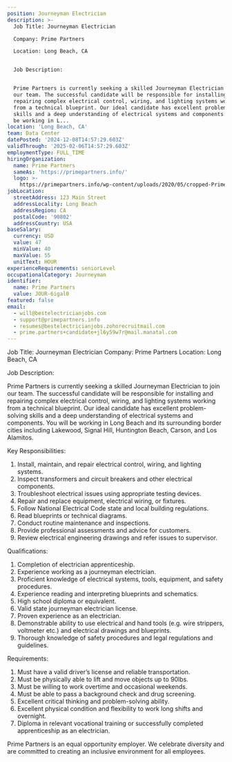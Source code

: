 ```yaml
---
position: Journeyman Electrician
description: >-
  Job Title: Journeyman Electrician

  Company: Prime Partners

  Location: Long Beach, CA


  Job Description:


  Prime Partners is currently seeking a skilled Journeyman Electrician to join
  our team. The successful candidate will be responsible for installing and
  repairing complex electrical control, wiring, and lighting systems working
  from a technical blueprint. Our ideal candidate has excellent problem-solving
  skills and a deep understanding of electrical systems and components. You will
  be working in L...
location: 'Long Beach, CA'
team: Data Center
datePosted: '2024-12-08T14:57:29.603Z'
validThrough: '2025-02-06T14:57:29.603Z'
employmentType: FULL_TIME
hiringOrganization:
  name: Prime Partners
  sameAs: 'https://primepartners.info/'
  logo: >-
    https://primepartners.info/wp-content/uploads/2020/05/cropped-Prime-Partners-Logo-NO-BG-1-1.png
jobLocation:
  streetAddress: 123 Main Street
  addressLocality: Long Beach
  addressRegion: CA
  postalCode: '90802'
  addressCountry: USA
baseSalary:
  currency: USD
  value: 47
  minValue: 40
  maxValue: 55
  unitText: HOUR
experienceRequirements: seniorLevel
occupationalCategory: Journeyman
identifier:
  name: Prime Partners
  value: JOUR-6igal0
featured: false
email:
  - will@bestelectricianjobs.com
  - support@primepartners.info
  - resumes@bestelectricianjobs.zohorecruitmail.com
  - prime.partners+candidate+jl6y59w7r@mail.manatal.com
---
```




Job Title: Journeyman Electrician
Company: Prime Partners
Location: Long Beach, CA

Job Description:

Prime Partners is currently seeking a skilled Journeyman Electrician to join our team. The successful candidate will be responsible for installing and repairing complex electrical control, wiring, and lighting systems working from a technical blueprint. Our ideal candidate has excellent problem-solving skills and a deep understanding of electrical systems and components. You will be working in Long Beach and its surrounding border cities including Lakewood, Signal Hill, Huntington Beach, Carson, and Los Alamitos.

Key Responsibilities:

1. Install, maintain, and repair electrical control, wiring, and lighting systems.
2. Inspect transformers and circuit breakers and other electrical components.
3. Troubleshoot electrical issues using appropriate testing devices.
4. Repair and replace equipment, electrical wiring, or fixtures.
5. Follow National Electrical Code state and local building regulations.
6. Read blueprints or technical diagrams.
7. Conduct routine maintenance and inspections.
8. Provide professional assessments and advice for customers.
9. Review electrical engineering drawings and refer issues to supervisor.

Qualifications:

1. Completion of electrician apprenticeship.
2. Experience working as a journeyman electrician.
3. Proficient knowledge of electrical systems, tools, equipment, and safety procedures.
4. Experience reading and interpreting blueprints and schematics.
5. High school diploma or equivalent.
6. Valid state journeyman electrician license.
7. Proven experience as an electrician.
8. Demonstrable ability to use electrical and hand tools (e.g. wire strippers, voltmeter etc.) and electrical drawings and blueprints.
9. Thorough knowledge of safety procedures and legal regulations and guidelines.

Requirements:

1. Must have a valid driver’s license and reliable transportation.
2. Must be physically able to lift and move objects up to 90lbs.
3. Must be willing to work overtime and occasional weekends.
4. Must be able to pass a background check and drug screening.
5. Excellent critical thinking and problem-solving ability.
6. Excellent physical condition and flexibility to work long shifts and overnight.
7. Diploma in relevant vocational training or successfully completed apprenticeship as an electrician.

Prime Partners is an equal opportunity employer. We celebrate diversity and are committed to creating an inclusive environment for all employees.